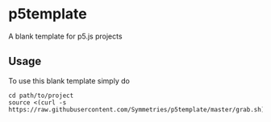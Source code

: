 # p5template
A blank template for p5.js projects

## Usage
To use this blank template simply do
```
cd path/to/project
source <(curl -s https://raw.githubusercontent.com/Symmetries/p5template/master/grab.sh)
```

